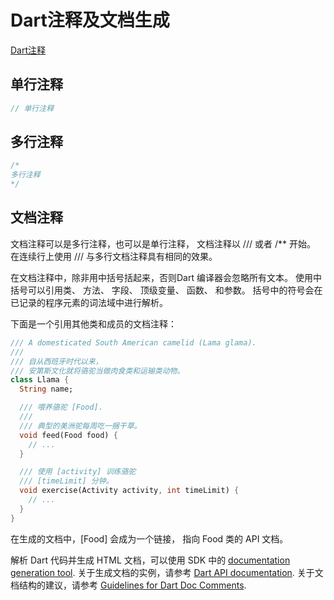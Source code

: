 <!--
 * @Author: tangdaoyong
 * @Date: 2021-05-27 16:10:10
 * @LastEditors: tangdaoyong
 * @LastEditTime: 2021-05-27 16:13:32
 * @Description: Dart注释及文档生成
-->
# Dart注释及文档生成

[Dart注释](https://www.dartcn.com/guides/language/language-tour#%E6%B3%A8%E9%87%8A)

## 单行注释

```dart
// 单行注释
```

## 多行注释

```dart
/*
多行注释
*/
```

## 文档注释
文档注释可以是多行注释，也可以是单行注释， 文档注释以 /// 或者 /** 开始。 在连续行上使用 /// 与多行文档注释具有相同的效果。

在文档注释中，除非用中括号括起来，否则Dart 编译器会忽略所有文本。 使用中括号可以引用类、 方法、 字段、 顶级变量、 函数、 和参数。 括号中的符号会在已记录的程序元素的词法域中进行解析。

下面是一个引用其他类和成员的文档注释：
```dart
/// A domesticated South American camelid (Lama glama).
///
/// 自从西班牙时代以来，
/// 安第斯文化就将骆驼当做肉食类和运输类动物。
class Llama {
  String name;

  /// 喂养骆驼 [Food].
  ///
  /// 典型的美洲驼每周吃一捆干草。
  void feed(Food food) {
    // ...
  }

  /// 使用 [activity] 训练骆驼
  /// [timeLimit] 分钟。
  void exercise(Activity activity, int timeLimit) {
    // ...
  }
}
```
在生成的文档中，[Food] 会成为一个链接， 指向 Food 类的 API 文档。

解析 Dart 代码并生成 HTML 文档，可以使用 SDK 中的 [documentation generation tool](https://github.com/dart-lang/dartdoc#dartdoc). 关于生成文档的实例，请参考 [Dart API documentation](https://api.dartlang.org/stable). 关于文档结构的建议，请参考 [Guidelines for Dart Doc Comments](https://www.dartcn.com/guides/language/effective-dart/documentation).

